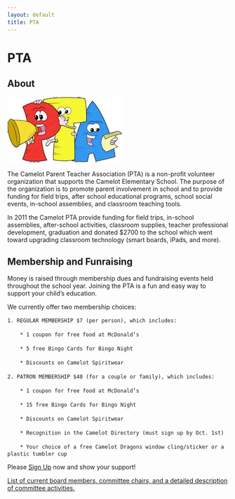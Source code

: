```yaml
---
layout: default
title: PTA
---
```


# PTA

## About

<img src="pta.jpg" alt="PTA Image">

The Camelot Parent Teacher Association (PTA) is a non-profit volunteer organization that supports the Camelot Elementary School.  The purpose of the organization is to promote parent involvement in school and to provide funding for field trips, after school educational programs, school social events, in-school assemblies, and classroom teaching tools.

In 2011 the Camelot PTA provide funding for field trips, in-school assemblies, after-school activities, classroom supplies, teacher professional development, graduation and donated $2700 to the school which went toward upgrading classroom technology (smart boards, iPads, and more).

## Membership and Funraising

Money is raised through membership dues and fundraising events held throughout the school year.
Joining the PTA is a fun and easy way to support your child’s education.

We currently offer two membership choices:

    1. REGULAR MEMBERSHIP $7 (per person), which includes:

        * 1 coupon for free food at McDonald’s

        * 5 free Bingo Cards for Bingo Night

        * Discounts on Camelot Spiritwear

    2. PATRON MEMBERSHIP $40 (for a couple or family), which includes:

        * 1 coupon for free food at McDonald’s

        * 15 free Bingo Cards for Bingo Night

        * Discounts on Camelot Spiritwear

        * Recognition in the Camelot Directory (must sign up by Oct. 1st)

        * Your choice of a free Camelot Dragons window cling/sticker or a plastic tumbler cup

Please <a href="/sign-up">Sign Up</a> now and show your support!

<a href="http://www.camelotpta.org/pta/pta-board-and-committees/">List of current board  members, committee chairs, and a detailed description of committee activities.</a>
